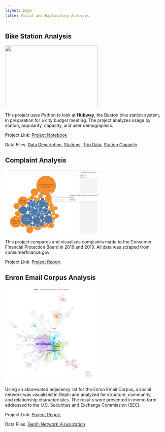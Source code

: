 ```yaml
---
layout: page
title: Visual and Exploratory Analysis
---
```


## Bike Station Analysis

<img src="http://web.mit.edu/2.744/studentSubmissions/humanUseAnalysis/ehanhaus/Images/HubwayBike.png" width="300" height="200" />

This project uses Python to look at **Hubway**, the Boston bike station system, in preparation for a city budget meeting.  The project analyzes usage by station, popularity, capacity, and user demographics. 

Project Link:
[Project Notebook](https://github.com/abigail-mcdonald/Abigail_McDonald_Portfolio/blob/main/Bike%20Station%20Analysis%20(multi%20file%20%26%20Python)/Bike%20Station%20Analysis.ipynb)

Data Files:
[Data Description,](https://github.com/abigail-mcdonald/Abigail_McDonald_Portfolio/blob/main/Bike%20Station%20Analysis%20(multi%20file%20%26%20Python)/Data_Description.pdf)
[Stations,](https://github.com/abigail-mcdonald/Abigail_McDonald_Portfolio/blob/main/Bike%20Station%20Analysis%20(multi%20file%20%26%20Python)/ExData_stations.csv)
[Trip Data,](https://github.com/abigail-mcdonald/Abigail_McDonald_Portfolio/blob/main/Bike%20Station%20Analysis%20(multi%20file%20%26%20Python)/ExData_trips.csv)
[Station Capacity](https://github.com/abigail-mcdonald/Abigail_McDonald_Portfolio/blob/main/Bike%20Station%20Analysis%20(multi%20file%20%26%20Python)/stationcapacity.csv)


## Complaint Analysis

![Type of Complaint](https://github.com/abigail-mcdonald/Abigail_McDonald_Portfolio/blob/main/complaint%20analysis.png)

This project compares and visualizes complaints made to the Consumer Financial Protection Board in 2016 and 2019.  All data was scraped from consumerfinance.gov.

Project Link:
[Project Report](https://github.com/abigail-mcdonald/Abigail_McDonald_Portfolio/blob/main/Complaint%20Analysis%20(Tableau)/CFPB%20Complaint%20Analysis.pdf)


## Enron Email Corpus Analysis

![Enron Email Network](https://github.com/abigail-mcdonald/Abigail_McDonald_Portfolio/blob/main/Enron%20Email%20Corpus%20Analysis%20(Gephi)/enron2.png)

Using an abbreviated adjacency list for the Enron Email Corpus, a social network was visualized in Gephi and analyzed for structure, community, and relationship characteristics.  The results were presented in memo form addressed to the U.S. Securities and Exchange Commission (SEC).

Project Link:
[Project Report](https://github.com/abigail-mcdonald/Abigail_McDonald_Portfolio/blob/main/Enron%20Email%20Corpus%20Analysis%20(Gephi)/Enron%20Email%20Corpus%20Analysis.pdf)

Data Files:
[Gephi Network Visualization](https://github.com/abigail-mcdonald/Abigail_McDonald_Portfolio/blob/main/Enron%20Email%20Corpus%20Analysis%20(Gephi)/enronlist.gephi)

